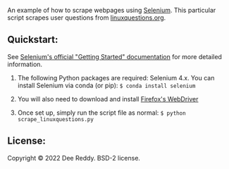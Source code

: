 An example of how to scrape webpages using [Selenium](https://www.selenium.dev/).
This particular script scrapes user questions from [linuxquestions.org](https://www.linuxquestions.org).

## Quickstart:
See [Selenium's official "Getting Started" documentation](https://www.selenium.dev/documentation/webdriver/getting_started/) for more detailed information.

1. The following Python packages are required: Selenium 4.x.
You can install Selenium via conda (or pip): `$ conda install selenium`

2. You will also need to download and install [Firefox's WebDriver](https://www.selenium.dev/documentation/webdriver/getting_started/install_drivers/)

3. Once set up, simply run the script file as normal: `$ python scrape_linuxquestions.py`


## License:
Copyright © 2022 Dee Reddy. BSD-2 license.